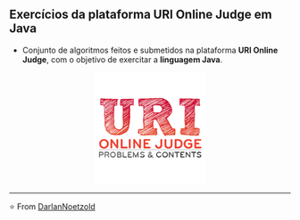 ## Exercícios da plataforma URI Online Judge em **Java**
* Conjunto de algoritmos feitos e submetidos na plataforma **URI Online Judge**, com o objetivo de exercitar a **linguagem Java**.
<p align="center">
  <img src="https://github.com/DarlanNoetzold/URI_Cpp/blob/master/download.png" width="200">
</p>


---

⭐️ From [DarlanNoetzold](https://github.com/DarlanNoetzold)
